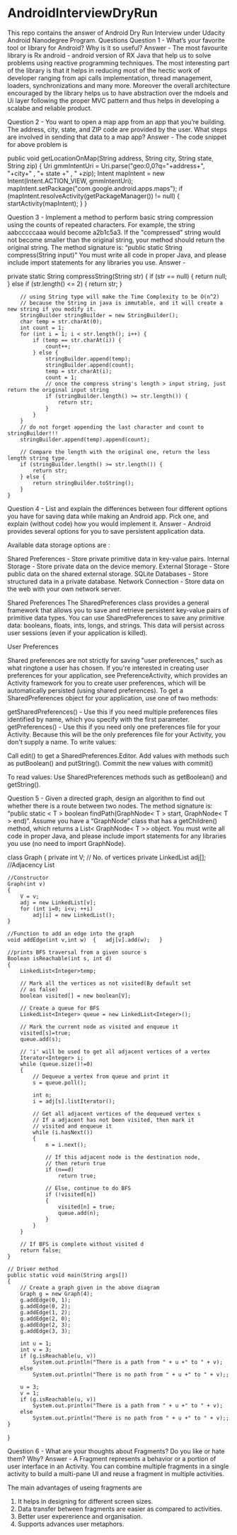 # AndroidInterviewDryRun
This repo contains the answer of Android Dry Run Interview under Udacity Android Nanodegree Program.
Questions
Question 1 - What’s your favorite tool or library for Android? Why is it so useful?
Answer - The most favourite library is Rx android - android version of RX Java that help us to solve problems using reactive programming techniques. The most interesting part of the library is that it helps in reducing most of the hectic work of developer ranging from api calls implementation, thread management, loaders, synchronizations and many more. Moreover the overall architecture encouraged by the library helps us to have abstraction over the mdoels and Ui layer following the proper MVC pattern and thus helps in developing a scalabe and reliable product.

Question 2 - You want to open a map app from an app that you’re building. The address, city, state, and ZIP code are provided by the user. What steps are involved in sending that data to a map app?
Answer - The code snippet for above problem is 

public void getLocationOnMap(String address, String city, String state, String zip)
{
  Uri gmmIntentUri = Uri.parse("geo:0,0?q="+address+", "+city+" , "+ state +" , " +zip);
  Intent mapIntent = new Intent(Intent.ACTION_VIEW, gmmIntentUri);
  mapIntent.setPackage("com.google.android.apps.maps");
  if (mapIntent.resolveActivity(getPackageManager()) != null) {
    startActivity(mapIntent);
  }
}

Question 3 - Implement a method to perform basic string compression using the counts of repeated characters. For example, the string aabcccccaaa would become a2b1c5a3. If the "compressed" string would not become smaller than the original string, your method should return the original string. The method signature is: “public static String compress(String input)” You must write all code in proper Java, and please include import statements for any libraries you use.
Answer - 

private static String compressString(String str) {
        if (str == null) {
            return null;
        } else if (str.length() <= 2) {
            return str;
        }
 
        // using String type will make the Time Complexity to be O(n^2)
        // because the String in java is immutable, and it will create a new string if you modify it.
        StringBuilder stringBuilder = new StringBuilder();
        char temp = str.charAt(0);
        int count = 1;
        for (int i = 1; i < str.length(); i++) {
            if (temp == str.charAt(i)) {
                count++;
            } else {
                stringBuilder.append(temp);
                stringBuilder.append(count);
                temp = str.charAt(i);
                count = 1;
                // once the compress string's length > input string, just return the original input string
                if (stringBuilder.length() >= str.length()) {
                    return str;
                }
            }
        }
        // do not forget appending the last character and count to stringBuilder!!!
        stringBuilder.append(temp).append(count);
 
        // Compare the length with the original one, return the less length string type.
        if (stringBuilder.length() >= str.length()) {
            return str;
        } else {
            return stringBuilder.toString();
        }
    }
    

Question 4 - List and explain the differences between four different options you have for saving data while making an Android app. Pick one, and explain (without code) how you would implement it.
Answer - 
Android provides several options for you to save persistent application data. 

Available data storage options are :

Shared Preferences - Store private primitive data in key-value pairs.
Internal Storage - Store private data on the device memory.
External Storage - Store public data on the shared external storage.
SQLite Databases - Store structured data in a private database.
Network Connection - Store data on the web with your own network server.

Shared Preferences
The SharedPreferences class provides a general framework that allows you to save and retrieve persistent key-value pairs of primitive data types. You can use SharedPreferences to save any primitive data: booleans, floats, ints, longs, and strings. This data will persist across user sessions (even if your application is killed).

User Preferences

Shared preferences are not strictly for saving "user preferences," such as what ringtone a user has chosen. If you're interested in creating user preferences for your application, see PreferenceActivity, which provides an Activity framework for you to create user preferences, which will be automatically persisted (using shared preferences).
To get a SharedPreferences object for your application, use one of two methods:

getSharedPreferences() - Use this if you need multiple preferences files identified by name, which you specify with the first parameter.
getPreferences() - Use this if you need only one preferences file for your Activity. Because this will be the only preferences file for your Activity, you don't supply a name.
To write values:

Call edit() to get a SharedPreferences.Editor.
Add values with methods such as putBoolean() and putString().
Commit the new values with commit()

To read values:
Use SharedPreferences methods such as getBoolean() and getString().

Question 5 - Given a directed graph, design an algorithm to find out whether there is a route between two nodes. The method signature is: “public static < T > boolean findPath(GraphNode< T > start, GraphNode< T > end)”. Assume you have a “GraphNode” class that has a getChildren() method, which returns a List< GraphNode< T >> object. You must write all code in proper Java, and please include import statements for any libraries you use (no need to import GraphNode).

class Graph
{
    private int V;   // No. of vertices
    private LinkedList<Integer> adj[]; //Adjacency List
 
    //Constructor
    Graph(int v)
    {
        V = v;
        adj = new LinkedList[v];
        for (int i=0; i<v; ++i)
            adj[i] = new LinkedList();
    }
 
    //Function to add an edge into the graph
    void addEdge(int v,int w)  {   adj[v].add(w);   }
 
    //prints BFS traversal from a given source s
    Boolean isReachable(int s, int d)
    {
        LinkedList<Integer>temp;
 
        // Mark all the vertices as not visited(By default set
        // as false)
        boolean visited[] = new boolean[V];
 
        // Create a queue for BFS
        LinkedList<Integer> queue = new LinkedList<Integer>();
 
        // Mark the current node as visited and enqueue it
        visited[s]=true;
        queue.add(s);
 
        // 'i' will be used to get all adjacent vertices of a vertex
        Iterator<Integer> i;
        while (queue.size()!=0)
        {
            // Dequeue a vertex from queue and print it
            s = queue.poll();
 
            int n;
            i = adj[s].listIterator();
 
            // Get all adjacent vertices of the dequeued vertex s
            // If a adjacent has not been visited, then mark it
            // visited and enqueue it
            while (i.hasNext())
            {
                n = i.next();
 
                // If this adjacent node is the destination node,
                // then return true
                if (n==d)
                    return true;
 
                // Else, continue to do BFS
                if (!visited[n])
                {
                    visited[n] = true;
                    queue.add(n);
                }
            }
        }
 
        // If BFS is complete without visited d
        return false;
    }
 
    // Driver method
    public static void main(String args[])
    {
        // Create a graph given in the above diagram
        Graph g = new Graph(4);
        g.addEdge(0, 1);
        g.addEdge(0, 2);
        g.addEdge(1, 2);
        g.addEdge(2, 0);
        g.addEdge(2, 3);
        g.addEdge(3, 3);
 
        int u = 1;
        int v = 3;
        if (g.isReachable(u, v))
            System.out.println("There is a path from " + u +" to " + v);
        else
            System.out.println("There is no path from " + u +" to " + v);;
 
        u = 3;
        v = 1;
        if (g.isReachable(u, v))
            System.out.println("There is a path from " + u +" to " + v);
        else
            System.out.println("There is no path from " + u +" to " + v);;
    }
}

Question 6 - What are your thoughts about Fragments? Do you like or hate them? Why?
Answer - A Fragment represents a behavior or a portion of user interface in an Activity. You can combine multiple fragments in a single activity to build a multi-pane UI and reuse a fragment in multiple activities. 

The main advantages of useing fragments are 
1. It helps in designing for different screen sizes.
2. Data transfer between fragments are easier as compared to activities.
3. Better user expererience and organisation.
4. Supports advances user metaphors.



